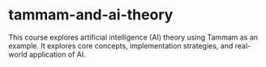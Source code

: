 # tammam-and-ai-theory
This course explores artificial intelligence (AI) theory using Tammam as an example. It explores core concepts, implementation strategies, and real-world application of AI.

